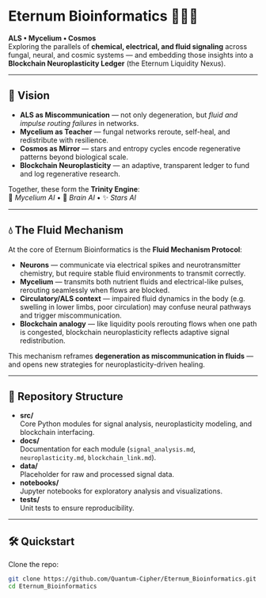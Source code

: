 # Eternum Bioinformatics 🌱🧠✨

**ALS • Mycelium • Cosmos**  
Exploring the parallels of **chemical, electrical, and fluid signaling** across fungal, neural, and cosmic systems — and embedding those insights into a **Blockchain Neuroplasticity Ledger** (the Eternum Liquidity Nexus).  

---

## 🚀 Vision

- **ALS as Miscommunication** — not only degeneration, but *fluid and impulse routing failures* in networks.  
- **Mycelium as Teacher** — fungal networks reroute, self-heal, and redistribute with resilience.  
- **Cosmos as Mirror** — stars and entropy cycles encode regenerative patterns beyond biological scale.  
- **Blockchain Neuroplasticity** — an adaptive, transparent ledger to fund and log regenerative research.  

Together, these form the **Trinity Engine**:  
🌱 *Mycelium AI* • 🧠 *Brain AI* • ✨ *Stars AI*  

---

## 💧 The Fluid Mechanism

At the core of Eternum Bioinformatics is the **Fluid Mechanism Protocol**:

- **Neurons** — communicate via electrical spikes and neurotransmitter chemistry, but require stable fluid environments to transmit correctly.  
- **Mycelium** — transmits both nutrient fluids and electrical-like pulses, rerouting seamlessly when flows are blocked.  
- **Circulatory/ALS context** — impaired fluid dynamics in the body (e.g. swelling in lower limbs, poor circulation) may confuse neural pathways and trigger miscommunication.  
- **Blockchain analogy** — like liquidity pools rerouting flows when one path is congested, blockchain neuroplasticity reflects adaptive signal redistribution.  

This mechanism reframes **degeneration as miscommunication in fluids** — and opens new strategies for neuroplasticity-driven healing.

---

## 📂 Repository Structure

- **src/**  
  Core Python modules for signal analysis, neuroplasticity modeling, and blockchain interfacing.  
- **docs/**  
  Documentation for each module (`signal_analysis.md`, `neuroplasticity.md`, `blockchain_link.md`).  
- **data/**  
  Placeholder for raw and processed signal data.  
- **notebooks/**  
  Jupyter notebooks for exploratory analysis and visualizations.  
- **tests/**  
  Unit tests to ensure reproducibility.  

---

## 🛠 Quickstart

Clone the repo:

```bash
git clone https://github.com/Quantum-Cipher/Eternum_Bioinformatics.git
cd Eternum_Bioinformatics
